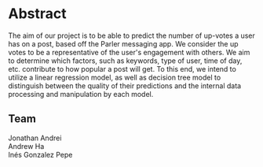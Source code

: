 # Abstract

The aim of our project is to be able to predict the number of up-votes a user has on a post, based off the Parler messaging app. 
We consider the up votes to be a representative of the user's engagement with others. We aim to determine which factors, such as keywords, 
type of user, time of day, etc. contribute to how popular a post will get. To this end, we intend to utilize a linear regression model, 
as well as decision tree model to distinguish between the quality of their predictions and the internal data processing and manipulation by each model.

## Team
Jonathan Andrei <br />
Andrew Ha <br />
Inés Gonzalez Pepe <br />
